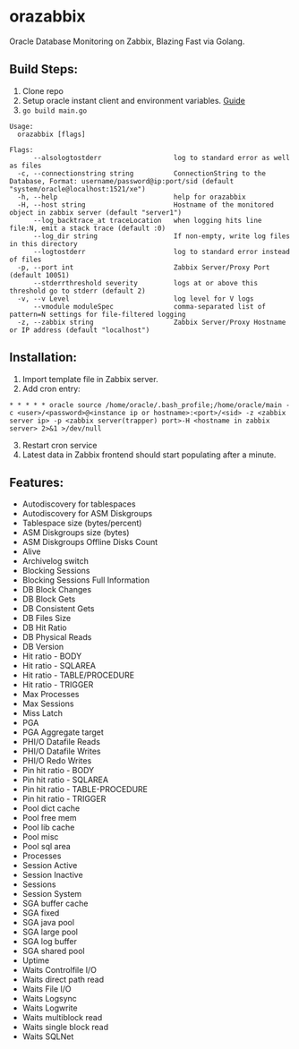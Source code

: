 # orazabbix
Oracle Database Monitoring on Zabbix, Blazing Fast via Golang.

## Build Steps:
1. Clone repo
2. Setup oracle instant client and environment variables. [Guide](https://gocodecloud.com/blog/2016/08/09/accessing-an-oracle-db-in-go/)
3. `go build main.go`

```
Usage:
  orazabbix [flags]

Flags:
      --alsologtostderr                  log to standard error as well as files
  -c, --connectionstring string          ConnectionString to the Database, Format: username/password@ip:port/sid (default "system/oracle@localhost:1521/xe")
  -h, --help                             help for orazabbix
  -H, --host string                      Hostname of the monitored object in zabbix server (default "server1")
      --log_backtrace_at traceLocation   when logging hits line file:N, emit a stack trace (default :0)
      --log_dir string                   If non-empty, write log files in this directory
      --logtostderr                      log to standard error instead of files
  -p, --port int                         Zabbix Server/Proxy Port (default 10051)
      --stderrthreshold severity         logs at or above this threshold go to stderr (default 2)
  -v, --v Level                          log level for V logs
      --vmodule moduleSpec               comma-separated list of pattern=N settings for file-filtered logging
  -z, --zabbix string                    Zabbix Server/Proxy Hostname or IP address (default "localhost")
  ```
  
  ## Installation:
  1. Import template file in Zabbix server.
  2. Add cron entry:
  
  ```
  * * * * * oracle source /home/oracle/.bash_profile;/home/oracle/main -c <user>/<password>@<instance ip or hostname>:<port>/<sid> -z <zabbix server ip> -p <zabbix server(trapper) port>-H <hostname in zabbix server> 2>&1 >/dev/null
  ```
  3. Restart cron service
  4. Latest data in Zabbix frontend should start populating after a minute.
  
## Features:
- Autodiscovery for tablespaces
- Autodiscovery for ASM Diskgroups
- Tablespace size (bytes/percent)
- ASM Diskgroups size (bytes)
- ASM Diskgroups Offline Disks Count
- Alive
- Archivelog switch
- Blocking Sessions
- Blocking Sessions Full Information
- DB Block Changes
- DB Block Gets
- DB Consistent Gets
- DB Files Size
- DB Hit Ratio
- DB Physical Reads
- DB Version
- Hit ratio - BODY
- Hit ratio - SQLAREA
- Hit ratio - TABLE/PROCEDURE
- Hit ratio - TRIGGER
- Max Processes
- Max Sessions
- Miss Latch
- PGA
- PGA Aggregate target
- PHI/O Datafile Reads
- PHI/O Datafile Writes
- PHI/O Redo Writes
- Pin hit ratio - BODY
- Pin hit ratio - SQLAREA
- Pin hit ratio - TABLE-PROCEDURE
- Pin hit ratio - TRIGGER
- Pool dict cache
- Pool free mem
- Pool lib cache
- Pool misc
- Pool sql area
- Processes
- Session Active
- Session Inactive
- Sessions
- Session System
- SGA buffer cache
- SGA fixed
- SGA java pool
- SGA large pool
- SGA log buffer
- SGA shared pool
- Uptime
- Waits Controlfile I/O
- Waits direct path read
- Waits File I/O
- Waits Logsync
- Waits Logwrite
- Waits multiblock read
- Waits single block read
- Waits SQLNet

